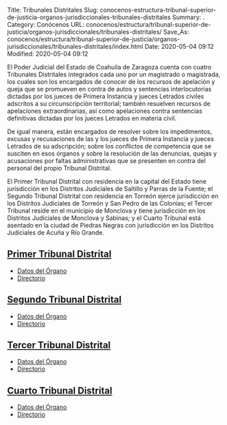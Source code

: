 Title: Tribunales Distritales
Slug: conocenos-estructura-tribunal-superior-de-justicia-organos-jurisdiccionales-tribunales-distritales
Summary: .
Category: Conócenos
URL: conocenos/estructura/tribunal-superior-de-justicia/organos-jurisdiccionales/tribunales-distritales/
Save_As: conocenos/estructura/tribunal-superior-de-justicia/organos-jurisdiccionales/tribunales-distritales/index.html
Date: 2020-05-04 09:12
Modified: 2020-05-04 09:12



El Poder Judicial del Estado de Coahuila de Zaragoza cuenta con cuatro Tribunales Distritales integrados cada uno por un magistrado o magistrada, los cuales son los encargados de conocer de los recursos de apelación y queja que se promueven en contra de autos y sentencias interlocutorias dictadas por los jueces de Primera Instancia y jueces Letrados civiles adscritos a su circunscripción territorial; también resuelven recursos de apelaciones extraordinarias, así como apelaciones contra sentencias definitivas dictadas por los jueces Letrados en materia civil.

De igual manera, están encargados de resolver sobre los impedimentos, excusas y recusaciones de las y los jueces de Primera Instancia y jueces Letrados de su adscripción; sobre los conflictos de competencia que se susciten en esos órganos y sobre la resolución de las denuncias, quejas y acusaciones por faltas administrativas que se presenten en contra del personal del propio Tribunal Distrital.

El Primer Tribunal Distrital con residencia en la capital del Estado tiene jurisdicción en los Distritos Judiciales de Saltillo y Parras de la Fuente; el Segundo Tribunal Distrital con residencia en Torreón ejerce jurisdicción en los Distritos Judiciales de Torreón y San Pedro de las Colonias; el Tercer Tribunal reside en el municipio de Monclova y tiene jurisdicción en los Distritos Judiciales de Monclova y Sabinas; y el Cuarto Tribunal está asentado en la ciudad de Piedras Negras con jurisdicción en los Distritos Judiciales de Acuña y Río Grande.

## [Primer Tribunal Distrital](primer-tribunal-distrital/)

* [Datos del Órgano](primer-tribunal-distrital/datos-del-organo/)
* [Directorio](primer-tribunal-distrital/directorio/)

## [Segundo Tribunal Distrital](segundo-tribunal-distrital/)

* [Datos del Órgano](segundo-tribunal-distrital/datos-del-organo/)
* [Directorio](segundo-tribunal-distrital/directorio/)

## [Tercer Tribunal Distrital](tercer-tribunal-distrital/)

* [Datos del Órgano](tercer-tribunal-distrital/datos-del-organo/)
* [Directorio](tercer-tribunal-distrital/directorio/)

## [Cuarto Tribunal Distrital](cuarto-tribunal-distrital/)

* [Datos del Órgano](cuarto-tribunal-distrital/datos-del-organo/)
* [Directorio](cuarto-tribunal-distrital/directorio/)



